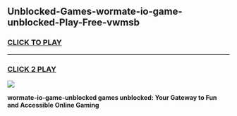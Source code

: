 
## Unblocked-Games-wormate-io-game-unblocked-Play-Free-vwmsb
<h3>
<a href="https://premium76.site?title=wormate-io-game-unblocked&ref=09A">CLICK TO PLAY</a></h3>
<hr>

<h3>
<a href="https://premium76.site?title=wormate-io-game-unblocked&ref=09A">CLICK 2 PLAY</a>
  
</h3>

<a href="https://premium76.site?title=wormate-io-game-unblocked&ref=09A"><img src="https://clearcache.store/games.png"></a>


**wormate-io-game-unblocked games unblocked: Your Gateway to Fun and Accessible Online Gaming**
